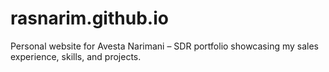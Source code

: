 # rasnarim.github.io
Personal website for Avesta Narimani – SDR portfolio showcasing my sales experience, skills, and projects.
